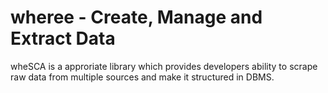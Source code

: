 # wheree - Create, Manage and Extract Data

wheSCA is a approriate library which provides developers ability to scrape raw data from multiple sources and make it structured in DBMS. 

